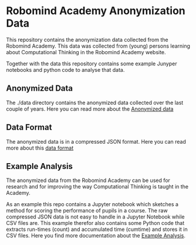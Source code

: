 # Robomind Academy Anonymization Data

This repository contains the anonymization data collected from the Robomind Academy. This data
was collected from (young) persons learning about Computational Thinking in the Robomind Academy 
website. 

Together with the data this repository contains some example Junyper notebooks and python code 
to analyse that data.

## Anonymized Data

The ./data directory contains the anonymized data collected over the last couple of years.
Here you can read more about the [Anonymized data](data/README.md)

## Data Format

The anonymized data is in a compressed JSON format.
Here you can read more about this [data format](docs/README.md)

## Example Analysis

The anonymized data from the Robomind Academy can be used for research and for improving
the way Computational Thinking is taught in the Academy. 

As an example this repo contains a Jupyter notebook which sketches a method for scoring 
the performance of pupils in a course. The raw compressed JSON data is not easy to handle 
in a Jupyter Notebook while CSV files are. This example therefor also contains some Python
code that extracts run-times (count) and accumulated time (cumtime) and stores it in CSV files.
Here you find more documentation about the [Example Analysis](notebooks/README.md).
